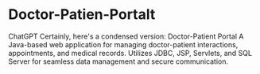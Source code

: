# Doctor-Patien-Portalt
 ChatGPT Certainly, here's a condensed version:  Doctor-Patient Portal A Java-based web application for managing doctor-patient interactions, appointments, and medical records. Utilizes JDBC, JSP, Servlets, and SQL Server for seamless data management and secure communication.
